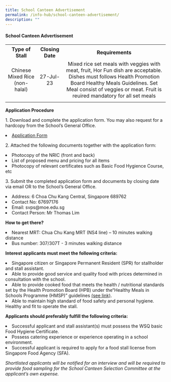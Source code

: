 ```yaml
---
title: School Canteen Advertisement
permalink: /info-hub/school-canteen-advertisement/
description: ""
---
```

<h4><strong>School Canteen Advertisement</strong></h4>
<table>
	<tbody>
		<tr>
<th style="text-align: center;">
<strong>Type of Stall</strong>
</th>
<th style="text-align: center;">
	<strong>Closing Date</strong>
</th>
<th style="text-align: center;">
<strong>Requirements</strong>
</th></tr>
<tr>
<td style="text-align: center;">Chinese Mixed  Rice (non-halal)
	</td>
<td style="text-align: center;">27-Jul-23
	</td>
	<td style="text-align: center;">Mixed rice set meals with veggies with meat, fruit, Hor Fun dish are acceptable. Dishes must follows Health Promotion Board Healthy Meals Guidelines. Set Meal consist of veggies or meat. Fruit is reuired mandatory for all set meals
</td>
</tr>
		<tr>
<td style="text-align: center;">
	</td>
<td style="text-align: center;">
	</td>
	<td style="text-align: center;">
</td>
</tr>
</tbody>
</table>
<p><strong>Application Procedure</strong></p>
<p>1. Download and complete the application form. You may also request for a hardcopy from the School’s General Office.</p>
<p></p><li><a href="https://drive.google.com/file/d/1h_NYaabiQTFlmyIiCafb-DMBcnR1IJds/view?usp=sharing" target="_blank" rel="noopener">Application Form</a></li><p></p>
<p>2. Attached the following documents together with the application form:</p>
<li>Photocopy of the NRIC (front and back)</li>
<li>List of proposed menu and pricing for all items</li>
<li>Photocopy of relevant certificates such as Basic Food Hygience Course, etc</li><p></p>
<p>3. Submit the completed application form and documents by closing date via email OR to the School’s General Office.
	</p><li>Address: 6 Choa Chu Kang Central, Singapore 689762</li>
<li>Contact No: 67697176</li>
<li>Email: svps@moe.edu.sg</li>
<li>Contact Person: Mr Thomas Lim</li><p></p>
<p><strong>How to get there?</strong><br>
</p><li>Nearest MRT: Chua Chu Kang MRT (NS4 line) – 10 minutes walking distance</li>
	<li>Bus number: 307/307T - 3 minutes walking distance</li><p></p>
<p><strong>Interest applicants must meet the following criteria:</strong><br></p><li>Singapore citizen or Singapore Permanent Resident (SPR) for stallholder and stall assistant.</li>
<li>Able to provide good service and quality food with prices determined in consultation with the school.</li>
<li>Able to provide cooked food that meets the health / nutritional standards set by the Health Promotion Board (HPB) under the“Healthy Meals in Schools Programme (HMSP)” guidelines <a href="https://www.hpb.gov.sg/schools/school-programmes/healthy-meals-in-schools-programme" target="_blank" rel="noopener">(see link)</a>.</li>
<li>Able to maintain high standard of food safety and personal hygiene.
	Healthy and fit to operate the stall.</li><p></p>
<p><strong>Applicants should preferably fulfill the following criteria:</strong>
</p><li>Successful applicant and stall assistant(s) must possess the WSQ basic Food Hygiene Certificate.</li>
<li>Possess catering experience or experience operating in a school environment.</li>
<li>Successful applicant is required to apply for a food stall license from Singapore Food Agency (SFA).</li><p></p>
<p><i>Shortlisted applicants will be notified for an interview and will be required to provide food sampling for the School Canteen Selection Committee at the applicant’s own expense.</i></p>